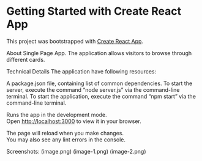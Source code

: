 # Getting Started with Create React App

This project was bootstrapped with [Create React App](https://github.com/facebook/create-react-app).

About
Single Page App. The application allows visitors to browse through different cards.

Technical Details
The application have following resources:

A package.json file, containing list of common dependencies.
To start the server, execute the command “node server.js” via the command-line terminal.
To start the application, execute the command “npm start” via the command-line terminal.

Runs the app in the development mode.\
Open [http://localhost:3000](http://localhost:3000) to view it in your browser.

The page will reload when you make changes.\
You may also see any lint errors in the console.

Screenshots:
(image.png)
(image-1.png)
(image-2.png)